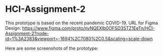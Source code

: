# HCI-Assignment-2
This prototype is based on the recent pandemic COVID-19.
URL for Figma Design: https://www.figma.com/proto/nvNQEXlb0OFSD3STZ1EeTn/HCI-Assignment-2?node-id=1%3A2383&viewport=-1694%2C7080%2C0.5&scaling=scale-down

Here are some screenshots of the prototype:

